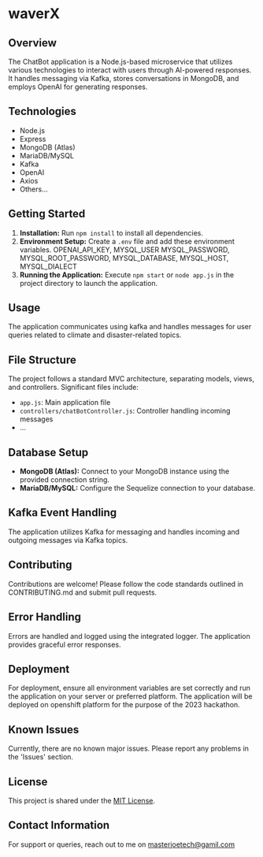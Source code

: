 # waverX

## Overview

The ChatBot application is a Node.js-based microservice that utilizes various technologies to interact with users through AI-powered responses. It handles messaging via Kafka, stores conversations in MongoDB, and employs OpenAI for generating responses.

## Technologies

- Node.js
- Express
- MongoDB (Atlas)
- MariaDB/MySQL
- Kafka
- OpenAI
- Axios
- Others...

## Getting Started

1. **Installation:** Run `npm install` to install all dependencies.
2. **Environment Setup:** Create a `.env` file and add these environment variables.
OPENAI_API_KEY, MYSQL_USER MYSQL_PASSWORD, MYSQL_ROOT_PASSWORD, MYSQL_DATABASE, MYSQL_HOST, MYSQL_DIALECT
3. **Running the Application:** Execute `npm start` or `node app.js` in the project directory to launch the application.

## Usage

The application communicates using kafka and handles messages for user queries related to climate and disaster-related topics.

## File Structure

The project follows a standard MVC architecture, separating models, views, and controllers. Significant files include:
- `app.js`: Main application file
- `controllers/chatBotController.js`: Controller handling incoming messages
- ...

## Database Setup

- **MongoDB (Atlas):** Connect to your MongoDB instance using the provided connection string.
- **MariaDB/MySQL:** Configure the Sequelize connection to your database.

## Kafka Event Handling

The application utilizes Kafka for messaging and handles incoming and outgoing messages via Kafka topics.

## Contributing

Contributions are welcome! Please follow the code standards outlined in CONTRIBUTING.md and submit pull requests.

## Error Handling

Errors are handled and logged using the integrated logger. The application provides graceful error responses.

## Deployment

For deployment, ensure all environment variables are set correctly and run the application on your server or preferred platform.
The application will be deployed on openshift platform for the purpose of the 2023 hackathon.

## Known Issues

Currently, there are no known major issues. Please report any problems in the 'Issues' section.

## License

This project is shared under the [MIT License](#).

## Contact Information

For support or queries, reach out to me on masterjoetech@gamil.com